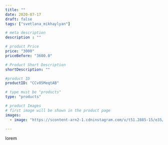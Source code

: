 ```yaml
---
title: ""
date: 2020-07-17
draft: false
tags: ["svetlana_mikhaylyan"]

# meta description
description : ""

# product Price
price: "3000"
priceBefore: "3600.0"

# Product Short Description
shortDescription: ""

#product ID
productID: "CCv05MeqtAB"

# type must be "products"
type: "products"

# product Images
# first image will be shown in the product page
images:
  - image: "https://scontent-arn2-1.cdninstagram.com/v/t51.2885-15/e35/108180527_2375029866132849_3295730998877448555_n.jpg?se=7&tp=1&_nc_ht=scontent-arn2-1.cdninstagram.com&_nc_cat=109&_nc_ohc=Tg7v4ABQlUsAX-iPJpH&ccb=7-4&oh=88e4fe9af5f903067a25e6744b3810c0&oe=6083CDF8&_nc_sid=86f79a&ig_cache_key=MjM1NTMzMzc1ODk2NjIyMjg0OQ%3D%3D.2-ccb7-4"

---
```

lorem
